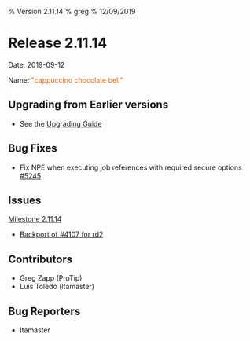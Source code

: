 % Version 2.11.14
% greg
% 12/09/2019

Release 2.11.14
===========

Date: 2019-09-12

Name: <span style="color: chocolate"><span class="glyphicon bell"></span> "cappuccino chocolate bell"</span>

## Upgrading from Earlier versions

* See the [Upgrading Guide](http://rundeck.org/docs/upgrading/index.html)

## Bug Fixes

* Fix NPE when executing job references with required secure options [#5245](https://github.com/rundeck/rundeck/pull/5245)

## Issues

[Milestone 2.11.14](https://github.com/rundeck/rundeck/milestone/120)

* [Backport of #4107 for rd2](https://github.com/rundeck/rundeck/pull/5245)

## Contributors

* Greg Zapp (ProTip)
* Luis Toledo (ltamaster)

## Bug Reporters

* ltamaster
